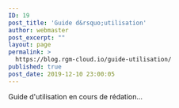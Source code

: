 ```yaml
---
ID: 19
post_title: 'Guide d&rsquo;utilisation'
author: webmaster
post_excerpt: ""
layout: page
permalink: >
  https://blog.rgm-cloud.io/guide-utilisation/
published: true
post_date: 2019-12-10 23:00:05
---
```

<p>
	Guide d&#39;utilisation en cours de r&eacute;dation...
</p>
